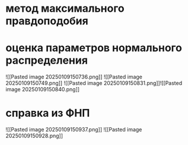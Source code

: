 # метод максимального правдоподобия 


# оценка параметров нормального распределения  
![[Pasted image 20250109150736.png]]
![[Pasted image 20250109150749.png]]
![[Pasted image 20250109150831.png]]![[Pasted image 20250109150840.png]]

# справка из ФНП
![[Pasted image 20250109150937.png]]
![[Pasted image 20250109150928.png]]